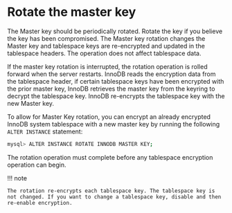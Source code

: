 # Rotate the master key

The Master key should be periodically rotated. Rotate the key if you
believe the key has been compromised. The Master key rotation changes the Master
key and tablespace keys are re-encrypted and updated in the tablespace headers.
The operation does not affect tablespace data.

If the master key rotation is interrupted, the rotation operation is rolled
forward when the server restarts. InnoDB reads the encryption data from the
tablespace header, if certain tablespace keys have been encrypted with the prior
master key, InnoDB retrieves the master key from the keyring to decrypt the
tablespace key. InnoDB re-encrypts the tablespace key with the new Master key.

To allow for Master Key rotation, you can encrypt an already encrypted InnoDB
system tablespace with a new master key by running the following `ALTER
INSTANCE` statement:

```{.bash data-prompt="mysql>"}
mysql> ALTER INSTANCE ROTATE INNODB MASTER KEY;
```

The rotation operation must complete before any tablespace encryption operation
can begin.

!!! note

    The rotation re-encrypts each tablespace key. The tablespace key is not changed. If you want to change a tablespace key, disable and then re-enable encryption.
